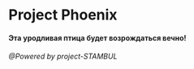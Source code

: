 # Project Phoenix 

#### Эта уродливая птица будет возрождаться вечно!

###### @Powered by project-STAMBUL
